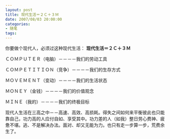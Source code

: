 ```yaml
---
layout: post
title: 现代生活＝２Ｃ＋３Ｍ
date: 2007/08/03 20:00:00
categories: 
- 随笔
tags: 
---
```


你要做个现代人，必须过这种现代生活： **现代生活＝２Ｃ＋３Ｍ**

ＣＯＭＰＵＴＥＲ（电脑）－－－－我们的劳动工具

ＣＯＭＰＥＴＩＴＩＯＮ（竞争）－－－－我们的生存方式

ＭＯＶＥＭＥＮＴ（变动）－－－－我们的生活状态

ＭＯＮＥＹ（金钱）－－－－我们的价值观念

ＭＩＮＥ（我的）－－－－我们的终极目标

现代人生活在三高之中－－高速、高效、高损耗。得失之间如何来平衡彼此也只能靠自己，功力高的人应付自如、享受其中。功力差的人（如我）整日劳心费神、疲惫不堪。逃、不是解决办法。面对、却又无能为力。也只有走一步算一步，荒费余生了。
